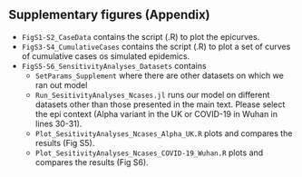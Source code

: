 ## Supplementary figures (Appendix)

- `FigS1-S2_CaseData` contains the script (.R) to plot the epicurves.
- `FigS3-S4_CumulativeCases` contains the script (.R) to plot a set of curves of cumulative cases os simulated epidemics.
- `FigS5-S6_SensitivityAnalyses_Datasets` contains
    - `SetParams_Supplement` where there are other datasets on which we ran out model 
    - `Run_SesitivityAnalyses_Ncases.jl` runs our model on different datasets other than those presented in the main text. Please select the epi context (Alpha variant in the UK or COVID-19 in Wuhan in lines 30-31).
    - `Plot_SesitivityAnalyses_Ncases_Alpha_UK.R` plots and compares the results (Fig S5).
    - `Plot_SesitivityAnalyses_Ncases_COVID-19_Wuhan.R` plots and compares the results (Fig S6).